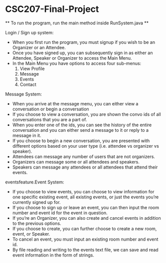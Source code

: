 # CSC207-Final-Project

** To run the program, run the main method inside RunSystem.java **

Login / Sign up system:
- When you first run the program, you must signup if you wish to be an Organizer or an Attendee.
- Once you have signed up, you can subsequently sign in as either an Attendee, Speaker or Organizer to access the
  Main Menu.
- In the Main Menu you have options to access four sub-menus:
    1. View Profile
    2. Message
    3. Events
    4. Contact

Message System:
- When you arrive at the message menu, you can either view a conversation or begin a conversation
- If you choose to view a conversation, you are shown the convo ids of all conversations that you are a part of.
- When you enter one of the ids, you can see the history of the entire conversation and you can either send a
  message to it or reply to a message in it.
- If you choose to begin a new conversation, you are presented with different options based on your user type
  (i.e. attendee vs organizer vs speaker).
- Attendees can message any number of users that are not organizers.
- Organizers can message some or all attendees and speakers.
- Speakers can message any attendees or all attendees that attend their events.

eventsfeature.Event System:
- If you choose to view events, you can choose to view information for one specific existing event, all existing events,
  or just the events you’re currently signed up for.
- If you choose to sign up or leave an event, you can then input the room number and event id for the event in question.
- If you’re an Organizer, you can also create and cancel events in addition to the previous options.
- If you choose to create, you can further choose to create a new room, event, or Speaker.
- To cancel an event, you must input an existing room number and event id.
- By file reading and writing to the events text file, we can save and read event information in the form of strings.

